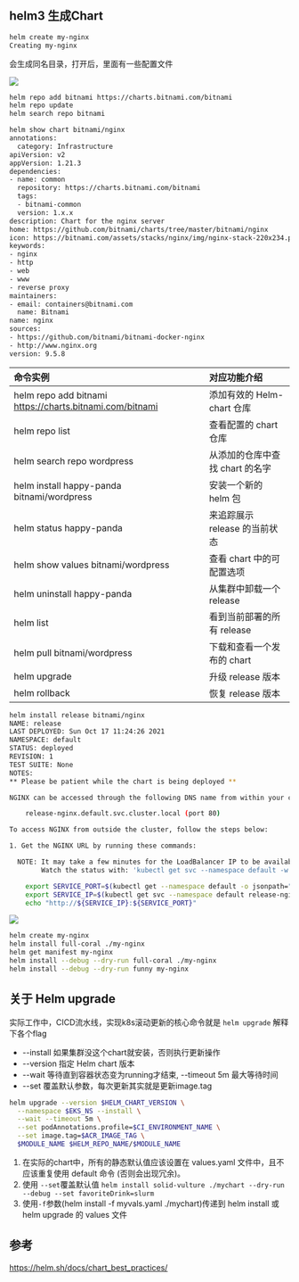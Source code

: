 ## helm3 生成Chart

```bash
helm create my-nginx
Creating my-nginx
```
会生成同名目录，打开后，里面有一些配置文件

![](http://pek3b.qingstor.com/hexo-blog/20211017122822.png)


```bash
helm repo add bitnami https://charts.bitnami.com/bitnami
helm repo update
helm search repo bitnami
```

```bash
helm show chart bitnami/nginx
annotations:
  category: Infrastructure
apiVersion: v2
appVersion: 1.21.3
dependencies:
- name: common
  repository: https://charts.bitnami.com/bitnami
  tags:
  - bitnami-common
  version: 1.x.x
description: Chart for the nginx server
home: https://github.com/bitnami/charts/tree/master/bitnami/nginx
icon: https://bitnami.com/assets/stacks/nginx/img/nginx-stack-220x234.png
keywords:
- nginx
- http
- web
- www
- reverse proxy
maintainers:
- email: containers@bitnami.com
  name: Bitnami
name: nginx
sources:
- https://github.com/bitnami/bitnami-docker-nginx
- http://www.nginx.org
version: 9.5.8
```


| 命令实例 | 对应功能介绍 |
| :-----| :-----
| helm repo add bitnami https://charts.bitnami.com/bitnami | 添加有效的 Helm-chart 仓库 |
| helm repo list | 查看配置的 chart 仓库 |
| helm search repo wordpress | 从添加的仓库中查找 chart 的名字 |
| helm install happy-panda bitnami/wordpress | 安装一个新的 helm 包 |
| helm status happy-panda | 来追踪展示 release 的当前状态 |
| helm show values bitnami/wordpress |	查看 chart 中的可配置选项 |
| helm uninstall happy-panda | 从集群中卸载一个 release |
| helm list|	看到当前部署的所有 release |
| helm pull bitnami/wordpress | 下载和查看一个发布的 chart |
| helm upgrade | 升级 release 版本 |
| helm rollback | 恢复 release 版本 |

```bash
helm install release bitnami/nginx
NAME: release
LAST DEPLOYED: Sun Oct 17 11:24:26 2021
NAMESPACE: default
STATUS: deployed
REVISION: 1
TEST SUITE: None
NOTES:
** Please be patient while the chart is being deployed **

NGINX can be accessed through the following DNS name from within your cluster:

    release-nginx.default.svc.cluster.local (port 80)

To access NGINX from outside the cluster, follow the steps below:

1. Get the NGINX URL by running these commands:

  NOTE: It may take a few minutes for the LoadBalancer IP to be available.
        Watch the status with: 'kubectl get svc --namespace default -w release-nginx'

    export SERVICE_PORT=$(kubectl get --namespace default -o jsonpath="{.spec.ports[0].port}" services release-nginx)
    export SERVICE_IP=$(kubectl get svc --namespace default release-nginx -o jsonpath='{.status.loadBalancer.ingress[0].ip}')
    echo "http://${SERVICE_IP}:${SERVICE_PORT}"
```

![](http://pek3b.qingstor.com/hexo-blog/20211017112705.png)

```bash
helm create my-nginx
helm install full-coral ./my-nginx
helm get manifest my-nginx
helm install --debug --dry-run full-coral ./my-nginx
helm install --debug --dry-run funny my-nginx
```

## 关于 Helm upgrade

实际工作中，CICD流水线，实现k8s滚动更新的核心命令就是 `helm upgrade`
解释下各个flag

* --install 如果集群没这个chart就安装，否则执行更新操作
* --version 指定 Helm chart 版本
* --wait 等待直到容器状态变为running才结束, --timeout 5m 最大等待时间
* --set 覆盖默认参数，每次更新其实就是更新image.tag


```bash
helm upgrade --version $HELM_CHART_VERSION \
  --namespace $EKS_NS --install \
  --wait --timeout 5m \
  --set podAnnotations.profile=$CI_ENVIRONMENT_NAME \
  --set image.tag=$ACR_IMAGE_TAG \
  $MODULE_NAME $HELM_REPO_NAME/$MODULE_NAME
```

1. 在实际的chart中，所有的静态默认值应该设置在 values.yaml 文件中，且不应该重复使用 default 命令 (否则会出现冗余)。
2. 使用 `--set`覆盖默认值 `helm install solid-vulture ./mychart --dry-run --debug --set favoriteDrink=slurm`
3. 使用`-f`参数(helm install -f myvals.yaml ./mychart)传递到 helm install 或 helm upgrade 的 values 文件

## 参考

https://helm.sh/docs/chart_best_practices/


